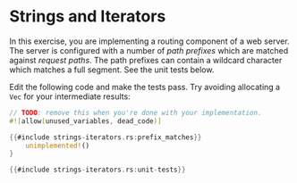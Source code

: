 # Strings and Iterators

In this exercise, you are implementing a routing component of a web server. The
server is configured with a number of _path prefixes_ which are matched against
_request paths_. The path prefixes can contain a wildcard character which
matches a full segment. See the unit tests below.

Edit the following code and make the tests pass. Try avoiding allocating a
`Vec` for your intermediate results:


```rust
// TODO: remove this when you're done with your implementation.
#![allow(unused_variables, dead_code)]

{{#include strings-iterators.rs:prefix_matches}}
    unimplemented!()
}

{{#include strings-iterators.rs:unit-tests}}
```
